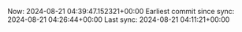 Now: 2024-08-21 04:39:47.152321+00:00 Earliest commit since sync: 2024-08-21 04:26:44+00:00 Last sync: 2024-08-21 04:11:21+00:00

